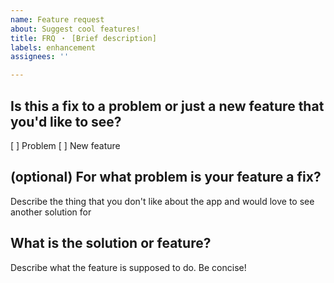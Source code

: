 ```yaml
---
name: Feature request
about: Suggest cool features!
title: FRQ ・ [Brief description]
labels: enhancement
assignees: ''

---
```


## Is this a fix to a problem or just a new feature that you'd like to see?
[ ] Problem
[ ] New feature

## (optional) For what problem is your feature a fix?
Describe the thing that you don't like about the app and would love to see another solution for

## What is the solution or feature?
Describe what the feature is supposed to do. Be concise!
